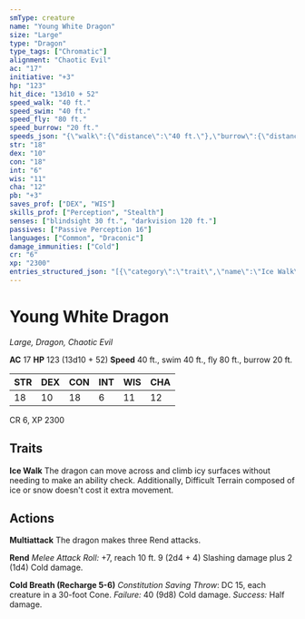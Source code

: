```yaml
---
smType: creature
name: "Young White Dragon"
size: "Large"
type: "Dragon"
type_tags: ["Chromatic"]
alignment: "Chaotic Evil"
ac: "17"
initiative: "+3"
hp: "123"
hit_dice: "13d10 + 52"
speed_walk: "40 ft."
speed_swim: "40 ft."
speed_fly: "80 ft."
speed_burrow: "20 ft."
speeds_json: "{\"walk\":{\"distance\":\"40 ft.\"},\"burrow\":{\"distance\":\"20 ft.\"},\"fly\":{\"distance\":\"80 ft.\"},\"swim\":{\"distance\":\"40 ft.\"}}"
str: "18"
dex: "10"
con: "18"
int: "6"
wis: "11"
cha: "12"
pb: "+3"
saves_prof: ["DEX", "WIS"]
skills_prof: ["Perception", "Stealth"]
senses: ["blindsight 30 ft.", "darkvision 120 ft."]
passives: ["Passive Perception 16"]
languages: ["Common", "Draconic"]
damage_immunities: ["Cold"]
cr: "6"
xp: "2300"
entries_structured_json: "[{\"category\":\"trait\",\"name\":\"Ice Walk\",\"text\":\"The dragon can move across and climb icy surfaces without needing to make an ability check. Additionally, Difficult Terrain composed of ice or snow doesn't cost it extra movement.\"},{\"category\":\"action\",\"name\":\"Multiattack\",\"text\":\"The dragon makes three Rend attacks.\"},{\"category\":\"action\",\"name\":\"Rend\",\"text\":\"*Melee Attack Roll:* +7, reach 10 ft. 9 (2d4 + 4) Slashing damage plus 2 (1d4) Cold damage.\",\"kind\":\"Melee Attack Roll\",\"to_hit\":\"+7\",\"range\":\"10 ft\",\"damage\":\"9 (2d4 + 4) Slashing\"},{\"category\":\"action\",\"name\":\"Cold Breath\",\"recharge\":\"Recharge 5-6\",\"text\":\"*Constitution Saving Throw*: DC 15, each creature in a 30-foot Cone. *Failure:*  40 (9d8) Cold damage. *Success:*  Half damage.\",\"target\":\"each creature in a 30-foot Cone\",\"damage\":\"40 (9d8) Cold\",\"save_ability\":\"CON\",\"save_dc\":15,\"save_effect\":\"Half damage\"}]"
---
```


# Young White Dragon
*Large, Dragon, Chaotic Evil*

**AC** 17
**HP** 123 (13d10 + 52)
**Speed** 40 ft., swim 40 ft., fly 80 ft., burrow 20 ft.

| STR | DEX | CON | INT | WIS | CHA |
| --- | --- | --- | --- | --- | --- |
| 18 | 10 | 18 | 6 | 11 | 12 |

CR 6, XP 2300

## Traits

**Ice Walk**
The dragon can move across and climb icy surfaces without needing to make an ability check. Additionally, Difficult Terrain composed of ice or snow doesn't cost it extra movement.

## Actions

**Multiattack**
The dragon makes three Rend attacks.

**Rend**
*Melee Attack Roll:* +7, reach 10 ft. 9 (2d4 + 4) Slashing damage plus 2 (1d4) Cold damage.

**Cold Breath (Recharge 5-6)**
*Constitution Saving Throw*: DC 15, each creature in a 30-foot Cone. *Failure:*  40 (9d8) Cold damage. *Success:*  Half damage.
